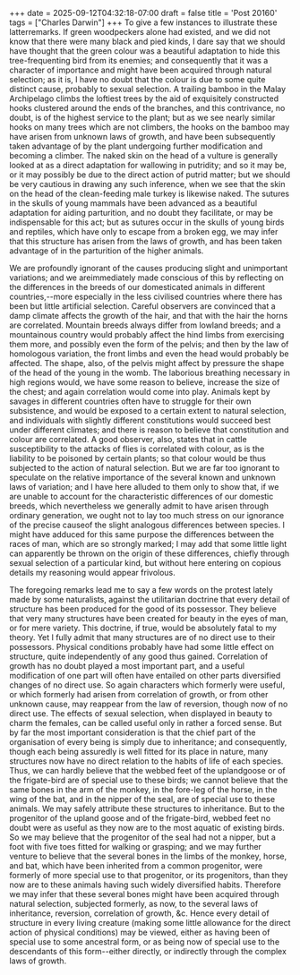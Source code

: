 +++
date = 2025-09-12T04:32:18-07:00
draft = false
title = 'Post 20160'
tags = ["Charles Darwin"]
+++
To give a few instances to illustrate these latterremarks. If green woodpeckers alone had existed, and we did not know that there were many black and pied kinds, I dare say that we should have thought that the green colour was a beautiful adaptation to hide this tree-frequenting bird from its enemies; and consequently that it was a character of importance and might have been acquired through natural selection; as it is, I have no doubt that the colour is due to some quite distinct cause, probably to sexual selection. A trailing bamboo in the Malay Archipelago climbs the loftiest trees by the aid of exquisitely constructed hooks clustered around the ends of the branches, and this contrivance, no doubt, is of the highest service to the plant; but as we see nearly similar hooks on many trees which are not climbers, the hooks on the bamboo may have arisen from unknown laws of growth, and have been subsequently taken advantage of by the plant undergoing further modification and becoming a climber. The naked skin on the head of a vulture is generally looked at as a direct adaptation for wallowing in putridity; and so it may be, or it may possibly be due to the direct action of putrid matter; but we should be very cautious in drawing any such inference, when we see that the skin on the head of the clean-feeding male turkey is likewise naked. The sutures in the skulls of young mammals have been advanced as a beautiful adaptation for aiding parturition, and no doubt they facilitate, or may be indispensable for this act; but as sutures occur in the skulls of young birds and reptiles, which have only to escape from a broken egg, we may infer that this structure has arisen from the laws of growth, and has been taken advantage of in the parturition of the higher animals.

We are profoundly ignorant of the causes producing slight and unimportant variations; and we areimmediately made conscious of this by reflecting on the differences in the breeds of our domesticated animals in different countries,--more especially in the less civilised countries where there has been but little artificial selection. Careful observers are convinced that a damp climate affects the growth of the hair, and that with the hair the horns are correlated. Mountain breeds always differ from lowland breeds; and a mountainous country would probably affect the hind limbs from exercising them more, and possibly even the form of the pelvis; and then by the law of homologous variation, the front limbs and even the head would probably be affected. The shape, also, of the pelvis might affect by pressure the shape of the head of the young in the womb. The laborious breathing necessary in high regions would, we have some reason to believe, increase the size of the chest; and again correlation would come into play. Animals kept by savages in different countries often have to struggle for their own subsistence, and would be exposed to a certain extent to natural selection, and individuals with slightly different constitutions would succeed best under different climates; and there is reason to believe that constitution and colour are correlated. A good observer, also, states that in cattle susceptibility to the attacks of flies is correlated with colour, as is the liability to be poisoned by certain plants; so that colour would be thus subjected to the action of natural selection. But we are far too ignorant to speculate on the relative importance of the several known and unknown laws of variation; and I have here alluded to them only to show that, if we are unable to account for the characteristic differences of our domestic breeds, which nevertheless we generally admit to have arisen through ordinary generation, we ought not to lay too much stress on our ignorance of the precise causeof the slight analogous differences between species. I might have adduced for this same purpose the differences between the races of man, which are so strongly marked; I may add that some little light can apparently be thrown on the origin of these differences, chiefly through sexual selection of a particular kind, but without here entering on copious details my reasoning would appear frivolous.

The foregoing remarks lead me to say a few words on the protest lately made by some naturalists, against the utilitarian doctrine that every detail of structure has been produced for the good of its possessor. They believe that very many structures have been created for beauty in the eyes of man, or for mere variety. This doctrine, if true, would be absolutely fatal to my theory. Yet I fully admit that many structures are of no direct use to their possessors. Physical conditions probably have had some little effect on structure, quite independently of any good thus gained. Correlation of growth has no doubt played a most important part, and a useful modification of one part will often have entailed on other parts diversified changes of no direct use. So again characters which formerly were useful, or which formerly had arisen from correlation of growth, or from other unknown cause, may reappear from the law of reversion, though now of no direct use. The effects of sexual selection, when displayed in beauty to charm the females, can be called useful only in rather a forced sense. But by far the most important consideration is that the chief part of the organisation of every being is simply due to inheritance; and consequently, though each being assuredly is well fitted for its place in nature, many structures now have no direct relation to the habits of life of each species. Thus, we can hardly believe that the webbed feet of the uplandgoose or of the frigate-bird are of special use to these birds; we cannot believe that the same bones in the arm of the monkey, in the fore-leg of the horse, in the wing of the bat, and in the nipper of the seal, are of special use to these animals. We may safely attribute these structures to inheritance. But to the progenitor of the upland goose and of the frigate-bird, webbed feet no doubt were as useful as they now are to the most aquatic of existing birds. So we may believe that the progenitor of the seal had not a nipper, but a foot with five toes fitted for walking or grasping; and we may further venture to believe that the several bones in the limbs of the monkey, horse, and bat, which have been inherited from a common progenitor, were formerly of more special use to that progenitor, or its progenitors, than they now are to these animals having such widely diversified habits. Therefore we may infer that these several bones might have been acquired through natural selection, subjected formerly, as now, to the several laws of inheritance, reversion, correlation of growth, &c. Hence every detail of structure in every living creature (making some little allowance for the direct action of physical conditions) may be viewed, either as having been of special use to some ancestral form, or as being now of special use to the descendants of this form--either directly, or indirectly through the complex laws of growth.
